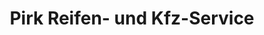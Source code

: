 ---
title: "Pirk Reifen- und Kfz-Service"
url: /calvoerde/pirk-reifen-und-kfz-service/
shop: Autowerkstatt
---